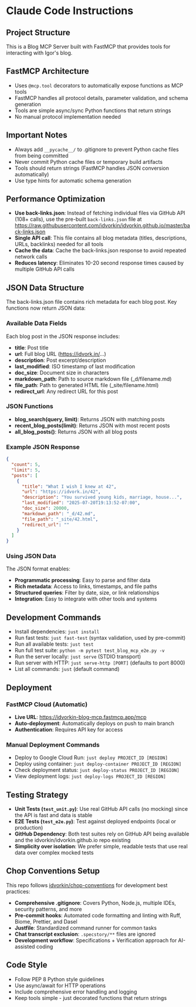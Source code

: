 # Claude Code Instructions

## Project Structure

This is a Blog MCP Server built with FastMCP that provides tools for interacting with Igor's blog.

## FastMCP Architecture

- Uses `@mcp.tool` decorators to automatically expose functions as MCP tools
- FastMCP handles all protocol details, parameter validation, and schema generation
- Tools are simple async/sync Python functions that return strings
- No manual protocol implementation needed

## Important Notes

- Always add `__pycache__/` to .gitignore to prevent Python cache files from being committed
- Never commit Python cache files or temporary build artifacts
- Tools should return strings (FastMCP handles JSON conversion automatically)
- Use type hints for automatic schema generation

## Performance Optimization

- **Use back-links.json**: Instead of fetching individual files via GitHub API (108+ calls), use the pre-built `back-links.json` file at https://raw.githubusercontent.com/idvorkin/idvorkin.github.io/master/back-links.json
- **Single API call**: This file contains all blog metadata (titles, descriptions, URLs, backlinks) needed for all tools
- **Cache the data**: Cache the back-links.json response to avoid repeated network calls
- **Reduces latency**: Eliminates 10-20 second response times caused by multiple GitHub API calls

## JSON Data Structure

The back-links.json file contains rich metadata for each blog post. Key functions now return JSON data:

### Available Data Fields

Each blog post in the JSON response includes:

- **title**: Post title
- **url**: Full blog URL (https://idvork.in/...)
- **description**: Post excerpt/description
- **last_modified**: ISO timestamp of last modification
- **doc_size**: Document size in characters
- **markdown_path**: Path to source markdown file (_d/filename.md)
- **file_path**: Path to generated HTML file (_site/filename.html)
- **redirect_url**: Any redirect URL for this post

### JSON Functions

- **blog_search(query, limit)**: Returns JSON with matching posts
- **recent_blog_posts(limit)**: Returns JSON with most recent posts
- **all_blog_posts()**: Returns JSON with all blog posts

### Example JSON Response

```json
{
  "count": 5,
  "limit": 5,
  "posts": [
    {
      "title": "What I wish I knew at 42",
      "url": "https://idvork.in/42",
      "description": "You survived young kids, marriage, house...",
      "last_modified": "2025-07-20T19:13:52-07:00",
      "doc_size": 20000,
      "markdown_path": "_d/42.md",
      "file_path": "_site/42.html",
      "redirect_url": ""
    }
  ]
}
```

### Using JSON Data

The JSON format enables:
- **Programmatic processing**: Easy to parse and filter data
- **Rich metadata**: Access to links, timestamps, and file paths
- **Structured queries**: Filter by date, size, or link relationships
- **Integration**: Easy to integrate with other tools and systems

## Development Commands

- Install dependencies: `just install`
- Run fast tests: `just fast-test` (syntax validation, used by pre-commit)
- Run all available tests: `just test`
- Run full test suite: `python -m pytest test_blog_mcp_e2e.py -v`
- Run the server locally: `just serve` (STDIO transport)
- Run server with HTTP: `just serve-http [PORT]` (defaults to port 8000)
- List all commands: `just` (default command)

## Deployment

### FastMCP Cloud (Automatic)

- **Live URL**: https://idvorkin-blog-mcp.fastmcp.app/mcp
- **Auto-deployment**: Automatically deploys on push to main branch
- **Authentication**: Requires API key for access

### Manual Deployment Commands

- Deploy to Google Cloud Run: `just deploy PROJECT_ID [REGION]`
- Deploy using container: `just deploy-container PROJECT_ID [REGION]`
- Check deployment status: `just deploy-status PROJECT_ID [REGION]`
- View deployment logs: `just deploy-logs PROJECT_ID [REGION]`

## Testing Strategy

- **Unit Tests (`test_unit.py`)**: Use real GitHub API calls (no mocking) since the API is fast and data is stable
- **E2E Tests (`test_e2e.py`)**: Test against deployed endpoints (local or production)
- **GitHub Dependency**: Both test suites rely on GitHub API being available and the idvorkin/idvorkin.github.io repo existing
- **Simplicity over isolation**: We prefer simple, readable tests that use real data over complex mocked tests

## Chop Conventions Setup

This repo follows [idvorkin/chop-conventions](https://github.com/idvorkin/chop-conventions) for development best practices:

- **Comprehensive .gitignore**: Covers Python, Node.js, multiple IDEs, security patterns, and more
- **Pre-commit hooks**: Automated code formatting and linting with Ruff, Biome, Prettier, and Dasel
- **Justfile**: Standardized command runner for common tasks
- **Chat transcript exclusion**: `.specstory/**` files are ignored
- **Development workflow**: Specifications + Verification approach for AI-assisted coding

## Code Style

- Follow PEP 8 Python style guidelines
- Use async/await for HTTP operations
- Include comprehensive error handling and logging
- Keep tools simple - just decorated functions that return strings
